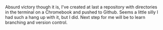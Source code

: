 Absurd victory though it is, I've created at last a repository with directories 
in the terminal on a Chromebook and pushed to Github. Seems a little silly I had
such a hang up with it, but I did.
Next step for me will be to learn branching and version control.
